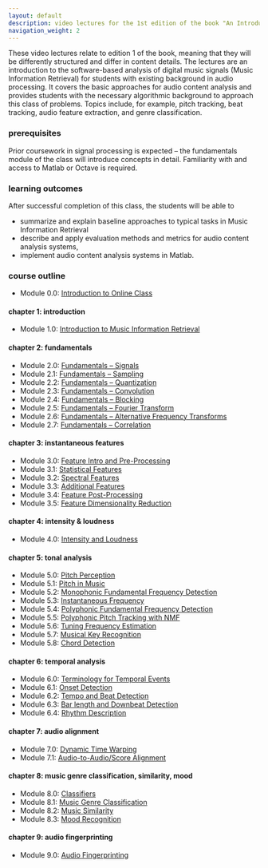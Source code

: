 ```yaml
---
layout: default
description: video lectures for the 1st edition of the book "An Introduction to Audio Content Analysis"
navigation_weight: 2
---
```


These video lectures relate to edition 1 of the book, meaning that they will be differently structured and differ in content details. The lectures are an introduction to the software-based analysis of digital music signals (Music Information Retrieval) for students with existing background in audio processing. It covers the basic approaches for audio content analysis and provides students with the necessary algorithmic background to approach this class of problems. Topics include, for example, pitch tracking, beat tracking, audio feature extraction, and genre classification.

### prerequisites

Prior coursework in signal processing is expected – the fundamentals module of the class will introduce concepts in detail. Familiarity with and access to Matlab or Octave is required.

### learning outcomes

After successful completion of this class, the students will be able to

*   summarize and explain baseline approaches to typical tasks in Music Information Retrieval
*   describe and apply evaluation methods and metrics for audio content analysis systems,
*   implement audio content analysis systems in Matlab.

### course outline

*   Module 0.0: [Introduction to Online Class](https://mediaspace.gatech.edu/media/Intro+to+Audio+Content+AnalysisA+Module+0.0+-+Intro+to+online+class/1_0mkc129g)

#### chapter 1: introduction

*   Module 1.0: [Introduction to Music Information Retrieval](https://mediaspace.gatech.edu/media/Intro+to+Audio+Content+AnalysisA+Module+1.0+-+Introduction/1_zb8iqfue)

#### chapter 2: fundamentals

*   Module 2.0: [Fundamentals – Signals](https://mediaspace.gatech.edu/media/Intro+to+Audio+Content+AnalysisA+Module+2.0+-+FundamentalsA+Signals/1_z8zetj3r)
*   Module 2.1: [Fundamentals – Sampling](https://mediaspace.gatech.edu/media/Intro+to+Audio+Content+AnalysisA+Module+2.1+-+FundamentalsA+Sampling/1_5omwujut)
*   Module 2.2: [Fundamentals – Quantization](https://mediaspace.gatech.edu/media/Intro+to+Audio+Content+AnalysisA+Module+2.2+-+FundamentalsA+Quantization/1_8xrgpje0)
*   Module 2.3: [Fundamentals – Convolution](https://mediaspace.gatech.edu/media/Intro+to+Audio+Content+AnalysisA+Module+2.3+-+FundamentalsA+Convolution/1_frsena9t)
*   Module 2.4: [Fundamentals – Blocking](https://mediaspace.gatech.edu/media/Intro+to+Audio+Content+AnalysisA+Module+2.4+-+FundamentalsA+Blocking/1_llwho9z5)
*   Module 2.5: [Fundamentals – Fourier Transform](https://mediaspace.gatech.edu/media/Intro+to+Audio+Content+AnalysisA+Module+2.5+-+FundamentalsA+Fourier+Transform/1_buuouvg9)
*   Module 2.6: [Fundamentals – Alternative Frequency Transforms](https://mediaspace.gatech.edu/media/Intro+to+Audio+Content+AnalysisA+Module+2.6+-+FundamentalsA+Alternative+Frequency+Transforms/1_tlty3et6)
*   Module 2.7: [Fundamentals – Correlation](https://mediaspace.gatech.edu/media/Intro+to+Audio+Content+AnalysisA+Module+2.7+-+FundamentalsA+Correlation/1_b107e2m8)

#### chapter 3: instantaneous features

*   Module 3.0: [Feature Intro and Pre-Processing](https://mediaspace.gatech.edu/media/Intro+to+Audio+Content+AnalysisA+Module+3.0+-+Feature+Pre-processing/1_ki90yls7)
*   Module 3.1: [Statistical Features](https://mediaspace.gatech.edu/media/Intro+to+Audio+Content+AnalysisA+Module+3.1+-+Statistical+Features/1_lw8jer6i)
*   Module 3.2: [Spectral Features](https://mediaspace.gatech.edu/media/Intro+to+Audio+Content+AnalysisA+Module+3.2+-+Spectral+Features/1_2yb666pc)
*   Module 3.3: [Additional Features](https://mediaspace.gatech.edu/media/Intro+to+Audio+Content+AnalysisA+Module+3.3+-+Additional+Features/1_ec70txo2)
*   Module 3.4: [Feature Post-Processing](https://mediaspace.gatech.edu/media/Intro+to+Audio+Content+AnalysisA+Module+3.4+-+Feature+Post-processing/1_crab1zt5)
*   Module 3.5: [Feature Dimensionality Reduction](https://mediaspace.gatech.edu/media/Intro+to+Audio+Content+AnalysisA+Module+3.5+-+Feature+Dimensionality+Reduction/1_4qh926i2)

#### chapter 4: intensity & loudness

*   Module 4.0: [Intensity and Loudness](https://mediaspace.gatech.edu/media/Intro+to+Audio+Content+AnalysisA+Module+4.0+-+Intensity+%26+Loudness/1_o82xieiw)

#### chapter 5: tonal analysis

*   Module 5.0: [Pitch Perception](https://mediaspace.gatech.edu/media/Intro+to+Audio+Content+AnalysisA+Module+5.0+-+Pitch+Perception/1_hxauldq6)
*   Module 5.1: [Pitch in Music](https://mediaspace.gatech.edu/media/Intro+to+Audio+Content+AnalysisA+Module+5.1+-+Pitch+in+Music/1_kh7ar0xp)
*   Module 5.2: [Monophonic Fundamental Frequency Detection](https://mediaspace.gatech.edu/media/Intro+to+Audio+Content+AnalysisA+Module+5.2+-+Monophonic+fundamental+frequency+detection/1_7iscdc8c)
*   Module 5.3: [Instantaneous Frequency](https://mediaspace.gatech.edu/media/Intro+to+Audio+Content+AnalysisA+Module+5.3+Frequency+Resolution+%26+Instantaneous+Frequency/1_kgjv67on)
*   Module 5.4: [Polyphonic Fundamental Frequency Detection](https://mediaspace.gatech.edu/media/Intro+to+Audio+Content+AnalysisA+Module+5.4+-+Polyphonic+Pitch+Tracking/1_4qp38c50)
*   Module 5.5: [Polyphonic Pitch Tracking with NMF](https://mediaspace.gatech.edu/media/Intro+to+Audio+Content+AnalysisA+Module+5.5+-+Polyphonic+Pitch+Tracking+with+Non-Negative+Matrix+Factorization/1_s55oqqwd)
*   Module 5.6: [Tuning Frequency Estimation](https://mediaspace.gatech.edu/media/Intro+to+Audio+Content+AnalysisA+Module+5.6+-+Tuning+Frequency+Estimation/1_m75xnhg5)
*   Module 5.7: [Musical Key Recognition](https://mediaspace.gatech.edu/media/Intro+to+Audio+Content+AnalysisA+Module+5.7+-+Musical+Key+Recognition/1_psr8xqat)
*   Module 5.8: [Chord Detection](https://mediaspace.gatech.edu/media/Intro+to+Audio+Content+AnalysisA+Module+5.8+-+Chord+Detection/1_e4pw5khc)

#### chapter 6: temporal analysis

*   Module 6.0: [Terminology for Temporal Events](https://mediaspace.gatech.edu/media/Intro+to+Audio+Content+AnalysisA+Module+6.0+-+Terminology+for+Temporal+Events/1_zdf03ixm)
*   Module 6.1: [Onset Detection](https://mediaspace.gatech.edu/media/Intro+to+Audio+Content+AnalysisA+Module+6.1+-+Onset+Detection/1_dj90p5ns)
*   Module 6.2: [Tempo and Beat Detection](https://mediaspace.gatech.edu/media/Intro+to+Audio+Content+AnalysisA+Module+6.2+-+Tempo+and+Beat+detection/1_6ysh9lae)
*   Module 6.3: [Bar length and Downbeat Detection](https://mediaspace.gatech.edu/media/Intro+to+Audio+Content+AnalysisA+Module+6.3A+Bar+length+and+downbeat+detection/1_patgr532)
*   Module 6.4: [Rhythm Description](https://mediaspace.gatech.edu/media/Intro+to+Audio+Content+AnalysisA+Module+6.4+-+Rhythm+Descriptors/1_piry4e68)

#### chapter 7: audio alignment

*   Module 7.0: [Dynamic Time Warping](https://mediaspace.gatech.edu/media/Intro+to+Audio+Content+AnalysisA+Module+7.0+-+Dynamic+Time+Warping/1_e8fbz07h)
*   Module 7.1: [Audio-to-Audio/Score Alignment](https://mediaspace.gatech.edu/media/Intro+to+Audio+Content+AnalysisA+Module+7.1+-+Audio2Audio+%26+Audio2Score+Alignment/1_7j451low)

#### chapter 8: music genre classification, similarity, mood

*   Module 8.0: [Classifiers](https://mediaspace.gatech.edu/media/Intro+to+Audio+Content+AnalysisA+Module+8.0+-+Classifiers/1_ipe6qp67)
*   Module 8.1: [Music Genre Classification](https://mediaspace.gatech.edu/media/Intro+to+Audio+Content+AnalysisA+Module+8.1+-+Music+Genre+Classification/1_k625nvfx)
*   Module 8.2: [Music Similarity](https://mediaspace.gatech.edu/media/Intro+to+Audio+Content+AnalysisA+Module+8.2+-+Music+Similarity/1_361tmf35)
*   Module 8.3: [Mood Recognition](https://mediaspace.gatech.edu/media/Intro+to+Audio+Content+AnalysisA+Module+8.3+-+Mood+Recognition/1_4r5o9uj0)

#### chapter 9: audio fingerprinting

*   Module 9.0: [Audio Fingerprinting](https://mediaspace.gatech.edu/media/Intro+to+Audio+Content+AnalysisA+Module+9.0+-+Audio+Fingerprinting/1_ohova7vr)
